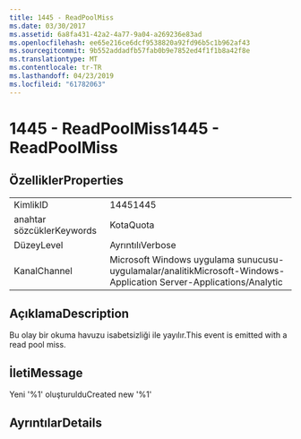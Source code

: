 ```yaml
---
title: 1445 - ReadPoolMiss
ms.date: 03/30/2017
ms.assetid: 6a8fa431-42a2-4a77-9a04-a269236e83ad
ms.openlocfilehash: ee65e216ce6dcf9538820a92fd96b5c1b962af43
ms.sourcegitcommit: 9b552addadfb57fab0b9e7852ed4f1f1b8a42f8e
ms.translationtype: MT
ms.contentlocale: tr-TR
ms.lasthandoff: 04/23/2019
ms.locfileid: "61782063"
---
```

# <a name="1445---readpoolmiss"></a><span data-ttu-id="c4d2d-102">1445 - ReadPoolMiss</span><span class="sxs-lookup"><span data-stu-id="c4d2d-102">1445 - ReadPoolMiss</span></span>
## <a name="properties"></a><span data-ttu-id="c4d2d-103">Özellikler</span><span class="sxs-lookup"><span data-stu-id="c4d2d-103">Properties</span></span>  
  
|||  
|-|-|  
|<span data-ttu-id="c4d2d-104">Kimlik</span><span class="sxs-lookup"><span data-stu-id="c4d2d-104">ID</span></span>|<span data-ttu-id="c4d2d-105">1445</span><span class="sxs-lookup"><span data-stu-id="c4d2d-105">1445</span></span>|  
|<span data-ttu-id="c4d2d-106">anahtar sözcükler</span><span class="sxs-lookup"><span data-stu-id="c4d2d-106">Keywords</span></span>|<span data-ttu-id="c4d2d-107">Kota</span><span class="sxs-lookup"><span data-stu-id="c4d2d-107">Quota</span></span>|  
|<span data-ttu-id="c4d2d-108">Düzey</span><span class="sxs-lookup"><span data-stu-id="c4d2d-108">Level</span></span>|<span data-ttu-id="c4d2d-109">Ayrıntılı</span><span class="sxs-lookup"><span data-stu-id="c4d2d-109">Verbose</span></span>|  
|<span data-ttu-id="c4d2d-110">Kanal</span><span class="sxs-lookup"><span data-stu-id="c4d2d-110">Channel</span></span>|<span data-ttu-id="c4d2d-111">Microsoft Windows uygulama sunucusu-uygulamalar/analitik</span><span class="sxs-lookup"><span data-stu-id="c4d2d-111">Microsoft-Windows-Application Server-Applications/Analytic</span></span>|  
  
## <a name="description"></a><span data-ttu-id="c4d2d-112">Açıklama</span><span class="sxs-lookup"><span data-stu-id="c4d2d-112">Description</span></span>  
 <span data-ttu-id="c4d2d-113">Bu olay bir okuma havuzu isabetsizliği ile yayılır.</span><span class="sxs-lookup"><span data-stu-id="c4d2d-113">This event is emitted with a read pool miss.</span></span>  
  
## <a name="message"></a><span data-ttu-id="c4d2d-114">İleti</span><span class="sxs-lookup"><span data-stu-id="c4d2d-114">Message</span></span>  
 <span data-ttu-id="c4d2d-115">Yeni '%1' oluşturuldu</span><span class="sxs-lookup"><span data-stu-id="c4d2d-115">Created new '%1'</span></span>  
  
## <a name="details"></a><span data-ttu-id="c4d2d-116">Ayrıntılar</span><span class="sxs-lookup"><span data-stu-id="c4d2d-116">Details</span></span>
